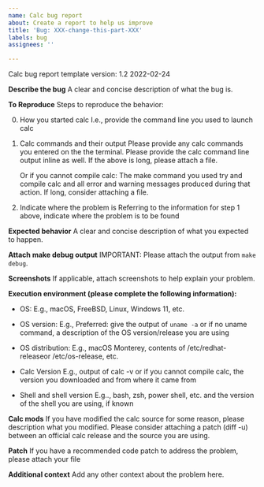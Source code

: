```yaml
---
name: Calc bug report
about: Create a report to help us improve
title: 'Bug: XXX-change-this-part-XXX'
labels: bug
assignees: ''

---
```


Calc bug report template version: 1.2 2022-02-24

**Describe the bug**
A clear and concise description of what the bug is.

**To Reproduce**
Steps to reproduce the behavior:

0. How you started calc
    I.e., provide the command line you used to launch calc

1. Calc commands and their output
    Please provide any calc commands you entered on the the terminal.
    Please provide the calc command line output inline as well.
    If the above is long, please attach a file.

    Or if you cannot compile calc: The make command you used try and compile calc
    and all error and warning messages produced during that action.  If long, consider
    attaching a file.

2. Indicate where the problem is
    Referring to the information for step 1 above,  indicate where the problem is to be found

**Expected behavior**
A clear and concise description of what you expected to happen.

**Attach make debug output**
IMPORTANT: Please attach the output from `make debug`.

**Screenshots**
If applicable, attach screenshots to help explain your problem.

**Execution environment (please complete the following information):**
 - OS:
        E.g., macOS, FreeBSD, Linux, Windows 11, etc.

 - OS version:
        E.g., Preferred: give the output of `uname -a`
                 or if no uname command, a description of the OS version/release you are using

 - OS distribution:
        E.g., macOS Monterey, contents of /etc/redhat-releaseor /etc/os-release, etc.

 - Calc Version
        E.g., output of calc -v
                 or if you cannot compile calc, the version you downloaded and from where it came from

 - Shell and shell version
        E.g.., bash, zsh, power shell, etc.
                 and the version of the shell you are using, if known

**Calc mods**
If you have modified the calc source for some reason, please description what you modified.
Please consider attaching a patch (diff -u) between an official calc release and the source
you are using.

**Patch**
If you have a recommended code patch to address the problem, please attach your file

**Additional context**
Add any other context about the problem here.
